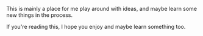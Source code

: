 This is mainly a place for me play around with ideas, and maybe learn some new things in the process.

If you're reading this, I hope you enjoy and maybe learn something too.
